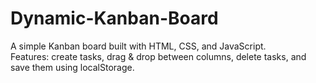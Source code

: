 # Dynamic-Kanban-Board
A simple Kanban board built with HTML, CSS, and JavaScript.  
Features: create tasks, drag & drop between columns, delete tasks, and save them using localStorage.
